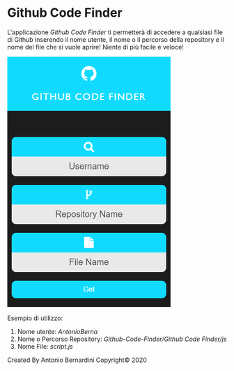 # Github Code Finder
L'applicazione _Github Code Finder_ ti permetterà di accedere a qualsiasi file di Github inserendo il nome utente, il nome o il percorso della repository e il nome del file che si vuole aprire! Niente di più facile e veloce!

![](images/1.PNG)

Esempio di utilizzo:
1) Nome utente: _AntonioBerna_
2) Nome o Percorso Repository: _Github-Code-Finder/Github Code Finder/js_
3) Nome File: _script.js_



Created By Antonio Bernardini Copyright© 2020
